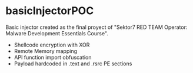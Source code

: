 # basicInjectorPOC

Basic injector created as the final proyect of "Sektor7 RED TEAM Operator: Malware Development Essentials Course".

- Shellcode encryption with XOR
- Remote Memory mapping
- API function import obfuscation
- Payload hardcoded in .text and .rsrc PE sections

